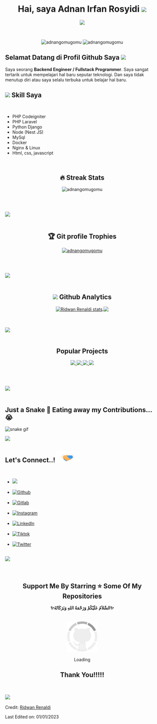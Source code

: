 <h1 align="center"><b>Hai, saya Adnan Irfan Rosyidi </b><img src="https://media.giphy.com/media/hvRJCLFzcasrR4ia7z/giphy.gif" width="35"></h1>

<p align="center">
  <a href="https://github.com/DenverCoder1/readme-typing-svg"><img src="https://readme-typing-svg.herokuapp.com?font=Time+New+Roman&color=cyan&size=25&center=true&vCenter=true&width=600&height=100&lines=Backend+Developer+/+Fullstack"></a>
</p>

<br>

<div align="center">
    <p align="center"> 
        <img src="https://komarev.com/ghpvc/?username=adnangomugomu&label=Profile%20views&color=0e75b6&style=flat" alt="adnangomugomu" /> 
        <img src="https://img.shields.io/github/followers/adnangomugomu?label=Follow&style=social" alt="adnangomugomu" /> 
    </p>
</div>


<h2> Selamat Datang di Profil Github Saya <img src="https://media.giphy.com/media/hvRJCLFzcasrR4ia7z/giphy.gif" width="30"></h2>

<p> 
Saya seorang <b>Backend Engineer / Fullstack Programmer</b>. Saya sangat tertarik untuk mempelajari hal baru seputar teknologi. 
Dan saya tidak menutup diri atau saya selalu terbuka untuk belajar hal baru.
</p>
	
## <img src="https://media2.giphy.com/media/QssGEmpkyEOhBCb7e1/giphy.gif?cid=ecf05e47a0n3gi1bfqntqmob8g9aid1oyj2wr3ds3mg700bl&rid=giphy.gif" width ="25"><b> Skill Saya</b>

<br>

- PHP Codeigniter
- PHP Laravel
- Python Django
- Node (Nest JS)
- MySql
- Docker
- Nginx & Linux
- Html, css, javascript

<br>

<div align="center">

## 🔥 Streak Stats
<p align="center"><img src="https://github-readme-streak-stats.herokuapp.com/?user=adnangomugomu&theme=algolia" alt="adnangomugomu" /></p>

</div>

<br>
<br>
<br>

<!-- --- -->
<img src="https://user-images.githubusercontent.com/73097560/115834477-dbab4500-a447-11eb-908a-139a6edaec5c.gif">


<br>
<br>

<div align="center">

## 🏆 Git profile Trophies

<p align="center"> <a href="https://github.com/ryo-ma/github-profile-trophy"><img src="https://github-profile-trophy.vercel.app/?username=adnangomugomu&layout=compact&theme=algolia" alt="adnangomugomu" /></a> </p>

</div>

<br>
<br>
<br>



<!-- --- -->
<img src="https://user-images.githubusercontent.com/73097560/115834477-dbab4500-a447-11eb-908a-139a6edaec5c.gif">

<br>
<br>

<div align="center">

## <img src="https://media.giphy.com/media/iY8CRBdQXODJSCERIr/giphy.gif" width="35"> Github Analytics

<a href="https://github.com/adnangomugomu">
  <img align="center" height="180em" src="https://github-readme-stats.anuraghazra1.vercel.app/api?username=adnangomugomu&show_icons=true&include_all_commits=true&theme=material-palenight" alt="Ridwan Renaldi stats" />
  <img align="center" height="180em" src="https://github-readme-stats.anuraghazra1.vercel.app/api/top-langs/?username=adnangomugomu&layout=compact&theme=material-palenight" />
</a>


</div>

<br>
<br>
<br>







<!-- --- -->
<img src="https://user-images.githubusercontent.com/73097560/115834477-dbab4500-a447-11eb-908a-139a6edaec5c.gif">

<br>
<br>

<div align="center">

## Popular Projects

<p align="center">
  <a href="https://github.com/adnangomugomu/baseci4">
    <img src="https://github-readme-stats.anuraghazra1.vercel.app/api/pin/?username=adnangomugomu&repo=baseci4&theme=material-palenight" />
  </a>

  <a href="https://github.com/adnangomugomu/webgis">
    <img src="https://github-readme-stats.anuraghazra1.vercel.app/api/pin/?username=adnangomugomu&repo=webgis&theme=material-palenight" />
  </a>

  <a href="https://github.com/adnangomugomu/baseci">
    <img src="https://github-readme-stats.anuraghazra1.vercel.app/api/pin/?username=adnangomugomu&repo=baseci&theme=material-palenight" />
  </a>

  <a href="https://github.com/adnangomugomu/foodblog">
    <img src="https://github-readme-stats.anuraghazra1.vercel.app/api/pin/?username=adnangomugomu&repo=foodblog&theme=material-palenight" />
  </a>
</p>

</div>

<br>
<br>
<br>





<!-- --- -->
<img src="https://user-images.githubusercontent.com/73097560/115834477-dbab4500-a447-11eb-908a-139a6edaec5c.gif">

<br>
<br>

## Just a Snake 🐍 Eating away my Contributions...😭
![snake gif](https://github.com/adnangomugomu/adnangomugomu/blob/output/github-contribution-grid-snake.gif)


<img src="https://user-images.githubusercontent.com/73097560/115834477-dbab4500-a447-11eb-908a-139a6edaec5c.gif">


## <b> Let's Connect..!</b><img src="https://github.com/0xAbdulKhalid/0xAbdulKhalid/raw/main/assets/mdImages/handshake.gif" width ="80">

<br>
<div align='left'>

<ul>

  <li>
    <a href="https://www.facebook.com/" target="_blank" title="Facebook">
      <img src="https://img.shields.io/badge/Facebook-1877F2?style=for-the-badge&logo=facebook&logoColor=white"/>
    </a>
  </li>

  <br>

  <li>
    <a href="https://github.com/adnangomugomu" target="_blank" title="Github">
      <img src="https://img.shields.io/badge/GitHub-100000?style=for-the-badge&logo=github&logoColor=white" alt="Github"/>
    </a>
  </li>

  <br>

  <li>
    <a href="https://gitlab.com/adnangomugomu" target="_blank" title="Gitlab">
      <img src="https://img.shields.io/badge/GitLab-330F63?style=for-the-badge&logo=gitlab&logoColor=white" alt="Gitlab"/>
    </a>
  </li>

  <br>

  <li>
    <a href="https://www.instagram.com/rid1bdbx/" target="_blank" title="Instagram">
      <img src="https://img.shields.io/badge/Instagram-E4405F?style=for-the-badge&logo=instagram&logoColor=white" alt="Instagram"/>
    </a>
  </li>

  <br>

  <li>
    <a href="https://www.linkedin.com/in/ridwan-renaldi" target="_blank" title="LinkedIn">
      <img src="https://img.shields.io/badge/LinkedIn-0077B5?style=for-the-badge&logo=linkedin&logoColor=white" alt="LinkedIn"/>
    </a>
  </li>

  <br>

  <li>
    <a href="https://www.tiktok.com/" target="_blank" title="Tiktok">
      <img src="https://img.shields.io/badge/TikTok-000000?style=for-the-badge&logo=tiktok&logoColor=white" alt="Tiktok"/>
    </a>
  </li>

  <br>

  <li>
    <a href="https://twitter.com/" target="_blank" title="Twitter">
      <img src="https://img.shields.io/badge/Twitter-1DA1F2?style=for-the-badge&logo=twitter&logoColor=white" alt="Twitter"/>
    </a>
  </li>
    
</ul>
</div>

<br>





<!-- --- -->
<img src="https://user-images.githubusercontent.com/73097560/115834477-dbab4500-a447-11eb-908a-139a6edaec5c.gif">

<br>
<br>
<br>

<div align='center'>
<h2 align='center'>Support Me By Starring ⭐ Some Of My Repositories</h2>
<b>✨السَّلاَمُ عَلَيْكُمْ وَرَحْمَةُ اللهِ وَبَرَكَاتُهُ✨ </b>

</div>
<br>
<br>


<div align=center>
    <img src="https://raw.githubusercontent.com/AhmedFathyDev/AhmedFathyDev/main/GitHub.gif" alt="GitHub Octocat Logo" height="100">
    <p>Loading</p>
</div>


<h2 align='center'>Thank You!!!!!</h2>
<br>
<br>






<!-- --- -->
<img src="https://user-images.githubusercontent.com/73097560/115834477-dbab4500-a447-11eb-908a-139a6edaec5c.gif">

<br>

Credit: [Ridwan Renaldi](https://github.com/adnangomugomu)

Last Edited on: 01/01/2023